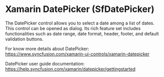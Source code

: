 # Xamarin DatePicker (SfDatePicker)

The DatePicker control allows you to select a date among a list of dates. This control can be opened as dialog. Its rich feature set includes functionalities such as date range, date format, header, footer, and default validation buttons.

For know more details about DatePicker: https://www.syncfusion.com/xamarin-ui-controls/xamarin-datepicker

DatePicker user guide documentation: https://help.syncfusion.com/xamarin/datepicker/gettingstarted
